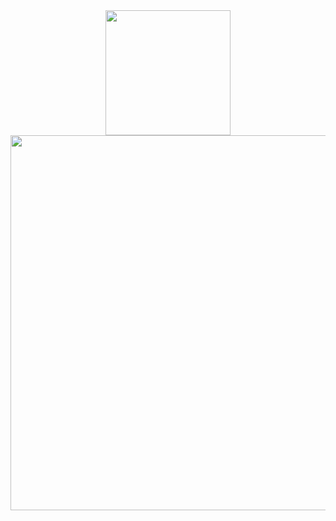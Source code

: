 <div id="header" align="center">
  <img src="https://media.giphy.com/media/M9gbBd9nbDrOTu1Mqx/giphy.gif" width="200" />

  
</div>
<img src="https://i.pinimg.com/originals/d6/ba/0a/d6ba0ab66ee279417f998a0d83c596d3.gif" width="600" height="600"/>
